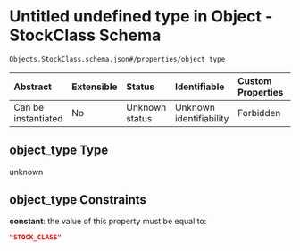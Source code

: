 # Untitled undefined type in Object - StockClass Schema

```txt
Objects.StockClass.schema.json#/properties/object_type
```



| Abstract            | Extensible | Status         | Identifiable            | Custom Properties | Additional Properties | Access Restrictions | Defined In                                                                                    |
| :------------------ | :--------- | :------------- | :---------------------- | :---------------- | :-------------------- | :------------------ | :-------------------------------------------------------------------------------------------- |
| Can be instantiated | No         | Unknown status | Unknown identifiability | Forbidden         | Allowed               | none                | [StockClass.schema.json*](../../schema/objects/StockClass.schema.json "open original schema") |

## object_type Type

unknown

## object_type Constraints

**constant**: the value of this property must be equal to:

```json
"STOCK_CLASS"
```
